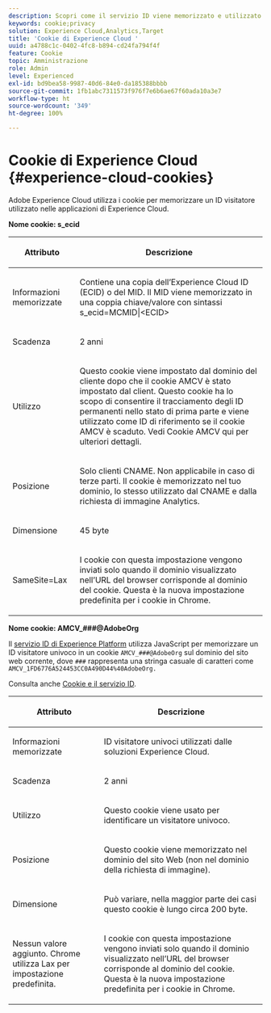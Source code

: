 ```yaml
---
description: Scopri come il servizio ID viene memorizzato e utilizzato nelle applicazioni di Experience Cloud.
keywords: cookie;privacy
solution: Experience Cloud,Analytics,Target
title: 'Cookie di Experience Cloud '
uuid: a4788c1c-0402-4fc8-b894-cd24fa794f4f
feature: Cookie
topic: Amministrazione
role: Admin
level: Experienced
exl-id: bd9bea58-9987-40d6-84e0-da185388bbbb
source-git-commit: 1fb1abc7311573f976f7e6b6ae67f60ada10a3e7
workflow-type: ht
source-wordcount: '349'
ht-degree: 100%

---
```


# Cookie di Experience Cloud {#experience-cloud-cookies}

Adobe Experience Cloud utilizza i cookie per memorizzare un ID visitatore utilizzato nelle applicazioni di Experience Cloud.

**Nome cookie: s_ecid**

<table id="table_FF4C70D3D4CC425BA65162D5A9504F7D"> 
 <thead> 
  <tr> 
   <th colname="col1" class="entry"> <p>Attributo </p> </th> 
   <th colname="col2" class="entry"> <p>Descrizione </p> </th> 
  </tr> 
 </thead>
 <tbody> 
  <tr> 
   <td colname="col1"> <p>Informazioni memorizzate </p> </td> 
   <td colname="col2"> <p> Contiene una copia dell’Experience Cloud ID (ECID) o del MID. Il MID viene memorizzato in una coppia chiave/valore con sintassi s_ecid=MCMID|&lt;ECID&gt; </p> </td> 
  </tr> 
  <tr> 
   <td colname="col1"> <p> Scadenza </p> </td> 
   <td colname="col2"> <p>2 anni </p> </td> 
  </tr> 
  <tr> 
   <td colname="col1"> <p> Utilizzo </p> </td> 
   <td colname="col2"> <p>Questo cookie viene impostato dal dominio del cliente dopo che il cookie AMCV è stato impostato dal client. Questo cookie ha lo scopo di consentire il tracciamento degli ID permanenti nello stato di prima parte e viene utilizzato come ID di riferimento se il cookie AMCV è scaduto. Vedi Cookie AMCV qui per ulteriori dettagli. </p> </td> 
  </tr> 
  <tr> 
   <td colname="col1"> <p> Posizione </p> </td> 
   <td colname="col2"> <p>Solo clienti CNAME. Non applicabile in caso di terze parti. Il cookie è memorizzato nel tuo dominio, lo stesso utilizzato dal CNAME e dalla richiesta di immagine Analytics. </p> </td> 
  </tr> 
  <tr> 
   <td colname="col1"> <p> Dimensione </p> </td> 
   <td colname="col2"> <p>45 byte </p> </td> 
  </tr> 
  <tr> 
   <td colname="col1"> <p> SameSite=Lax </p> </td> 
   <td colname="col2"> <p>I cookie con questa impostazione vengono inviati solo quando il dominio visualizzato nell’URL del browser corrisponde al dominio del cookie. Questa è la nuova impostazione predefinita per i cookie in Chrome.</p> </td> 
  </tr> 
 </tbody> 
</table>

**Nome cookie: AMCV_###@AdobeOrg**

Il [servizio ID di Experience Platform](https://experienceleague.adobe.com/docs/id-service/using/home.html?lang=it) utilizza JavaScript per memorizzare un ID visitatore univoco in un cookie `AMCV_###@AdobeOrg` sul dominio del sito web corrente, dove `###` rappresenta una stringa casuale di caratteri come `AMCV_1FD6776A524453CC0A490D44%40AdobeOrg.`

Consulta anche [Cookie e il servizio ID](https://experienceleague.adobe.com/docs/id-service/using/intro/cookies.html?lang=it).

<table id="table_1883C0836C1E4AF5A262FBF5000C1B11"> 
 <thead> 
  <tr> 
   <th colname="col1" class="entry"> <p>Attributo </p> </th> 
   <th colname="col2" class="entry"> <p>Descrizione </p> </th> 
  </tr> 
 </thead>
 <tbody> 
  <tr> 
   <td colname="col1"> <p>Informazioni memorizzate </p> </td> 
   <td colname="col2"> <p> ID visitatore univoci utilizzati dalle soluzioni Experience Cloud. </p> </td> 
  </tr> 
  <tr> 
   <td colname="col1"> <p> Scadenza </p> </td> 
   <td colname="col2"> <p> 2 anni </p> </td> 
  </tr> 
  <tr> 
   <td colname="col1"> <p> Utilizzo </p> </td> 
   <td colname="col2"> <p> Questo cookie viene usato per identificare un visitatore univoco. </p> </td> 
  </tr> 
  <tr> 
   <td colname="col1"> <p> Posizione </p> </td> 
   <td colname="col2"> <p> Questo cookie viene memorizzato nel dominio del sito Web (non nel dominio della richiesta di immagine). </p> </td> 
  </tr> 
  <tr> 
   <td colname="col1"> <p> Dimensione </p> </td> 
   <td colname="col2"> <p> Può variare, nella maggior parte dei casi questo cookie è lungo circa 200 byte. </p> </td> 
  </tr> 
  <tr> 
   <td colname="col1"> <p>Nessun valore aggiunto. Chrome utilizza Lax per impostazione predefinita. </p> </td> 
   <td colname="col2"> <p> I cookie con questa impostazione vengono inviati solo quando il dominio visualizzato nell’URL del browser corrisponde al dominio del cookie. Questa è la nuova impostazione predefinita per i cookie in Chrome. </p> </td> 
  </tr> 
 </tbody> 
</table>
